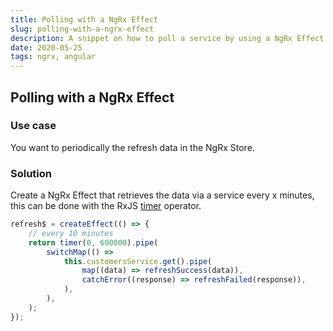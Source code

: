 ```yaml
---
title: Polling with a NgRx Effect
slug: polling-with-a-ngrx-effect
description: A snippet on how to poll a service by using a NgRx Effect.
date: 2020-05-25
tags: ngrx, angular
---
```


## Polling with a NgRx Effect

### Use case

You want to periodically the refresh data in the NgRx Store.

### Solution

Create a NgRx Effect that retrieves the data via a service every x minutes, this can be done with the RxJS [timer](https://rxjs.dev/api/index/function/timer) operator.

```ts
refresh$ = createEffect(() => {
	// every 10 minutes
	return timer(0, 600000).pipe(
		switchMap(() =>
			this.customersService.get().pipe(
				map((data) => refreshSuccess(data)),
				catchError((response) => refreshFailed(response)),
			),
		),
	);
});
```
